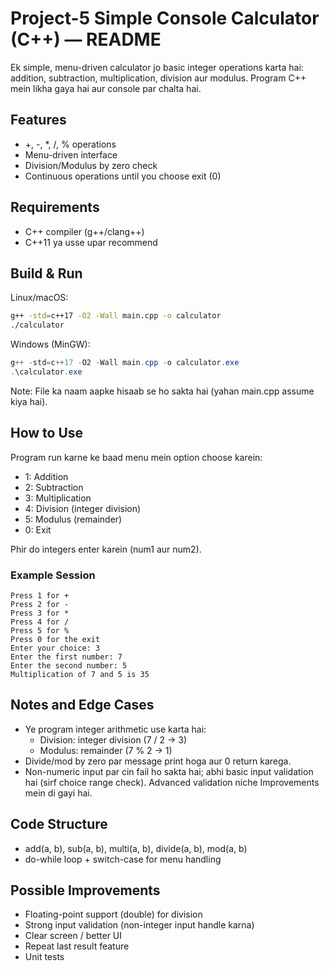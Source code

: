# Project-5 Simple Console Calculator (C++) — README

Ek simple, menu-driven calculator jo basic integer operations karta hai: addition, subtraction, multiplication, division aur modulus. Program C++ mein likha gaya hai aur console par chalta hai.

## Features
- +, -, *, /, % operations
- Menu-driven interface
- Division/Modulus by zero check
- Continuous operations until you choose exit (0)

## Requirements
- C++ compiler (g++/clang++)
- C++11 ya usse upar recommend

## Build & Run

Linux/macOS:
```bash
g++ -std=c++17 -O2 -Wall main.cpp -o calculator
./calculator
```

Windows (MinGW):
```powershell
g++ -std=c++17 -O2 -Wall main.cpp -o calculator.exe
.\calculator.exe
```

Note: File ka naam aapke hisaab se ho sakta hai (yahan main.cpp assume kiya hai).

## How to Use
Program run karne ke baad menu mein option choose karein:
- 1: Addition
- 2: Subtraction
- 3: Multiplication
- 4: Division (integer division)
- 5: Modulus (remainder)
- 0: Exit

Phir do integers enter karein (num1 aur num2).

### Example Session
```
Press 1 for +
Press 2 for -
Press 3 for *
Press 4 for /
Press 5 for %
Press 0 for the exit
Enter your choice: 3
Enter the first number: 7
Enter the second number: 5
Multiplication of 7 and 5 is 35
```

## Notes and Edge Cases
- Ye program integer arithmetic use karta hai:
  - Division: integer division (7 / 2 -> 3)
  - Modulus: remainder (7 % 2 -> 1)
- Divide/mod by zero par message print hoga aur 0 return karega.
- Non-numeric input par cin fail ho sakta hai; abhi basic input validation hai (sirf choice range check). Advanced validation niche Improvements mein di gayi hai.

## Code Structure
- add(a, b), sub(a, b), multi(a, b), divide(a, b), mod(a, b)
- do-while loop + switch-case for menu handling

## Possible Improvements
- Floating-point support (double) for division
- Strong input validation (non-integer input handle karna)
- Clear screen / better UI
- Repeat last result feature
- Unit tests

